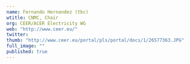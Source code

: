 ```yaml
---
name: Fernando Hernandez (tbc)
wtitle: CNMC, Chair 
org: CEER/ACER Electricity WG
web: "http://www.ceer.eu/"
twitter: 
thumb: "http://www.ceer.eu/portal/pls/portal/docs/1/26577363.JPG"
full_image: ""
published: true
---
```


